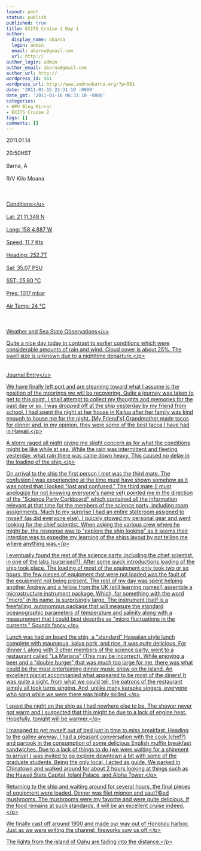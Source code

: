 ```yaml
---
layout: post
status: publish
published: true
title: EXITS Cruise 2 Day 1
author:
  display_name: abarna
  login: admin
  email: abarna@gmail.com
  url: http://
author_login: admin
author_email: abarna@gmail.com
author_url: http://
wordpress_id: 561
wordpress_url: http://www.andrewbarna.org/?p=561
date: '2011-01-15 22:31:10 -0800'
date_gmt: '2011-01-16 06:31:10 -0800'
categories:
- HPU Blog Mirror
- EXITS Cruise 2
tags: []
comments: []
---
```

<p>2011.01.14<br &#47;><br />
20:50HST<br &#47;><br />
Barna, A<br &#47;><br />
R&#47;V Kilo Moana<br &#47;><br />
<br &#47;><br />
<u>Conditions<&#47;u><br &#47;><br />
	Lat: 21 11.348 N<br &#47;><br />
	Long: 158 4.887 W<br &#47;><br />
	Speed: 11.7 Kts<br &#47;><br />
	Heading: 252.7T<br &#47;><br />
	Sal: 35.07 PSU<br &#47;><br />
	SST: 25.80 &deg;C<br &#47;><br />
	Pres: 1017 mbar<br &#47;><br />
	Air Temp: 24 &deg;C<br &#47;><br />
<br &#47;><br />
<u>Weather and Sea State Observations<&#47;u><br &#47;></p>
<p>Quite a nice day today in contrast to earlier conditions which were considerable amounts of rain and wind. Cloud cover is about 25%. The swell size is unknown due to a nighttime departure.<&#47;p><br />
<br &#47;><br />
<u>Journal Entry<&#47;u><br &#47;></p>
<p>We have finally left port and are steaming toward what I assume is the position of the moorings we will be recovering. Quite a journey was taken to get to this point, I shall attempt to collect my thoughts and memories for the past day or so. I was dropped off at the ship yesterday by my friend from school. I had spent the night at her house in Kailua after her family was kind enough to house me for the night. [My Friend's] Grandmother made tacos for dinner and, in my opinion, they were some of the best tacos I have had in Hawaii.<&#47;p></p>
<p>A storm raged all night giving me slight concern as for what the conditions might be like while at sea. While the rain was intermittent and fleeting yesterday, what rain there was came down heavy. This caused no delay in the loading of the ship.<&#47;p></p>
<p>On arrival to the ship the first person I met was the third mate. The confusion I was experiencing at the time must have shown somehow as it was noted that I looked "lost and confused." The third mate (I must apologize for not knowing everyone's name yet) pointed me in the direction of the "Science Party Corkboard" which contained all the information relevant at that time for the members of the science party, including room assignments. Much to my surprise I had an entire stateroom assigned to myself (as did everyone else). I quickly stowed my personal gear and went looking for the chief scientist. When asking the various crew where he might be, the response was to "explore the ship looking" as it seems their intention was to expedite my learning of the ships layout by not telling me where anything was.<&#47;p></p>
<p>I eventually found the rest of the science party, including the chief scientist, in one of the labs (surprised?). After some quick introductions loading of the ship took place. The loading of most of the equipment only took two or so hours, the few pieces of equipment that were not loaded was the fault of the equipment not being present. The rest of my day was spent helping another Andrew and a fellow from the UK (still learning names!) assemble a microstructure instrument package. Which, for something with the word "micro" in its name, is surprisingly large. The instrument itself is a freefalling, autonomous package that will measure the standard oceanographic parameters of temperature and salinity along with a measurement that I could best describe as "micro fluctuations in the currents." Sounds fancy.<&#47;p></p>
<p>Lunch was had on board the ship, a "standard" Hawaiian style lunch complete with maunapua, kalua pork, and rice. It was quite delicious. For dinner I, along with 3 other members of the science party, went to a restaurant called "La Mariana" (This may be incorrect). While enjoying a beer and a "double burger" that was much too large for me, there was what could be the most entertaining dinner music show on the island. An excellent pianist accompanied what appeared to be most of the diners! It was quite a sight, from what we could tell, the patrons of the restaurant simply all took turns singing. And, unlike many karaoke singers, everyone who sang while we were there was highly skilled.<&#47;p></p>
<p>I spent the night on the ship as I had nowhere else to be. The shower never got warm and I suspected that this might be due to a lack of engine heat. Hopefully, tonight will be warmer.<&#47;p></p>
<p>I managed to get myself out of bed just in time to miss breakfast. Heading to the galley anyway, I had a pleasant conversation with the cook (chef?) and partook in the consumption of some delicious English muffin breakfast sandwiches. Due to a lack of things to do (we were waiting for a shipment to arrive) I was invited to go explore downtown a bit with some of the graduate students. Being the only local, I acted as guide. We parked in Chinatown and walked around for about 2 hours looking at things such as the Hawaii State Capital, Iolani Palace, and Aloha Tower.<&#47;p></p>
<p>Returning to the ship and waiting around for several hours, the final pieces of equipment were loaded. Dinner was filet mignon and saut?&copy;ed mushrooms. The mushrooms were my favorite and were quite delicious. If the food remains at such standards, it will be an excellent cruise indeed.<&#47;p></p>
<p>We finally cast off around 1900 and made our way out of Honolulu harbor. Just as we were exiting the channel, fireworks saw us off.<&#47;p></p>
<p>The lights from the island of Oahu are fading into the distance.<&#47;p></p>

